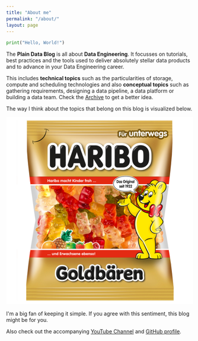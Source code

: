 ```yaml
---
title: "About me"
permalink: "/about/"
layout: page
---
```


```python
print("Hello, World!")
```

The **Plain Data Blog** is all about **Data Engineering**. It focusses on tutorials, best practices and the tools used to deliver absolutely stellar data products and to advance in your Data Engineering career.

This includes **technical topics** such as the particularities of storage, compute and scheduling technologies and also **conceptual topics** such as gathering requirements, designing a data pipeline, a data platform or building a data team. Check the <a href="/archive">Archive</a> to get a better idea.

The way I think about the topics that belong on this blog is visualized below.

![screenshot](/assets/pictures/gummi.jpg)

I'm a big fan of keeping it simple. If you agree with this sentiment, this blog might be for you.

Also check out the accompanying [YouTube Channel](https://www.youtube.com/channel/UCD1F4H387e5aSPcjneg9_8Q) and [GitHub profile](https://github.com/plaindata-tutorials).

